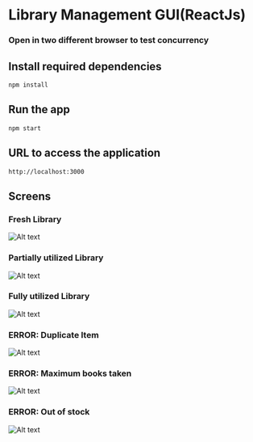 # Library Management GUI(ReactJs)
### Open in two different browser to test concurrency
 
## Install required dependencies

    npm install

## Run the app

    npm start

## URL to access the application 

    http://localhost:3000

## Screens
 
### Fresh Library
![Alt text](https://github.com/shaktics2015/library-frontend/blob/master/screenshots/1.png "Fresh Library")

### Partially utilized Library
![Alt text](https://github.com/shaktics2015/library-frontend/blob/master/screenshots/2.png "Partially utilized Library")

### Fully utilized Library
![Alt text](https://github.com/shaktics2015/library-frontend/blob/master/screenshots/3.png "Fully utilized Library")

### ERROR: Duplicate Item
![Alt text](https://github.com/shaktics2015/library-frontend/blob/master/screenshots/4.png "Duplicate Item")

### ERROR: Maximum books taken
![Alt text](https://github.com/shaktics2015/library-frontend/blob/master/screenshots/5.png "Maximum books taken")

### ERROR: Out of stock
![Alt text](https://github.com/shaktics2015/library-frontend/blob/master/screenshots/6.png "Out of stock")